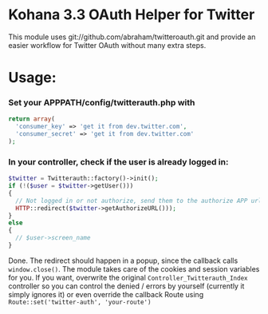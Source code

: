 Kohana 3.3 OAuth Helper for Twitter
============

This module uses git://github.com/abraham/twitteroauth.git and provide an easier workflow for Twitter OAuth without many extra steps. 

# Usage:

### Set your APPPATH/config/twitterauth.php with

```php
return array(
  'consumer_key' => 'get it from dev.twitter.com',
  'consumer_secret' => 'get it from dev.twitter.com'
);
```

### In your controller, check if the user is already logged in:

```php
$twitter = Twitterauth::factory()->init();
if (!($user = $twitter->getUser()))
{
  // Not logged in or not authorize, send them to the authorize APP url
  HTTP::redirect($twitter->getAuthorizeURL()));
}
else
{
  // $user->screen_name
}
```

Done. The redirect should happen in a popup, since the callback calls `window.close()`. The module takes care of the cookies and session variables for you. 
If you want, overwrite the original `Controller_Twitterauth_Index` controller so you can control the denied / errors by yourself (currently it simply ignores it) or even override the callback Route using `Route::set('twitter-auth', 'your-route')`